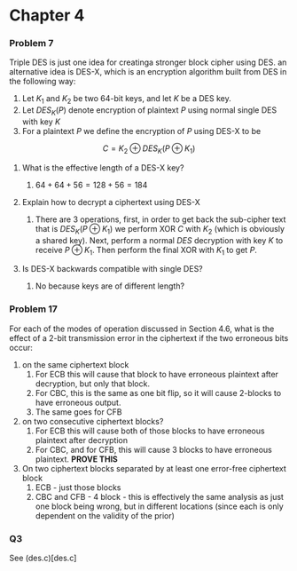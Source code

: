 # Chapter 4

### Problem 7

Triple DES is just one idea for creatinga stronger block cipher using DES. an alternative idea is DES-X, which is an encryption algorithm built from DES in the following way:

1.  Let $K_1$ and $K_2$ be two 64-bit keys, and let $K$ be a DES key.
2.  Let $DES_K(P)$ denote encryption of plaintext $P$ using normal single DES with key $K$
3.  For a plaintext $P$ we define the encryption of $P$ using DES-X to be

$$C = K_2 \oplus DES_K(P\oplus K_1)$$

1.  What is the effective length of a DES-X key?
    1. $64 + 64 + 56 = 128 + 56 = 184$
1.  Explain how to decrypt a ciphertext using DES-X
    1. There are 3 operations, first, in order to get back the sub-cipher text that is $DES_K(P\oplus K_1)$ we perform XOR $C$ with $K_2$ (which is obviously a shared key). Next, perform a normal $DES$ decryption with key $K$ to receive $P \oplus K_1$. Then perform the final XOR with $K_1$ to get $P$.
1.  Is DES-X backwards compatible with single DES?

    1. No because keys are of different length?

### Problem 17

For each of the modes of operation discussed in Section 4.6, what is the effect of a 2-bit transmission error in the ciphertext if the two erroneous bits occur:

1. on the same ciphertext block
   1. For ECB this will cause that block to have erroneous plaintext after decryption, but only that block.
   2. For CBC, this is the same as one bit flip, so it will cause 2-blocks to have erroneous output.
   3. The same goes for CFB
2. on two consecutive ciphertext blocks?
   1. For ECB this will cause both of those blocks to have erroneous plaintext after decryption
   2. For CBC, and for CFB, this will cause 3 blocks to have erroneous plaintext. **PROVE THIS**
3. On two ciphertext blocks separated by at least one error-free ciphertext block
   1. ECB - just those blocks
   2. CBC and CFB - 4 block - this is effectively the same analysis as just one block being wrong, but in different locations (since each is only dependent on the validity of the prior)

### Q3

See (des.c)[des.c]
